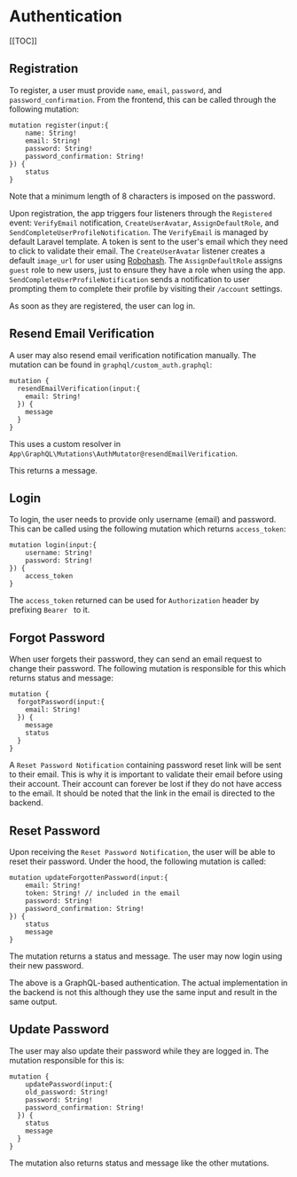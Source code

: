 # Authentication

[[TOC]]

## Registration

To register, a user must provide `name`, `email`, `password`, and `password_confirmation`. From the frontend, this can be called through the following mutation:

```gql
mutation register(input:{
	name: String!
	email: String!
	password: String!
	password_confirmation: String!
}) {
	status
}
```

Note that a minimum length of 8 characters is imposed on the password.

Upon registration, the app triggers four listeners through the `Registered` event: `VerifyEmail` notification, `CreateUserAvatar`, `AssignDefaultRole`, and `SendCompleteUserProfileNotification`. The `VerifyEmail` is managed by default Laravel template. A token is sent to the user's email which they need to click to validate their email. The `CreateUserAvatar` listener creates a default `image_url` for user using [Robohash](https://robohash.org/). The `AssignDefaultRole` assigns `guest` role to new users, just to ensure they have a role when using the app. `SendCompleteUserProfileNotification` sends a notification to user prompting them to complete their profile by visiting their `/account` settings.

As soon as they are registered, the user can log in.

## Resend Email Verification

A user may also resend email verification notification manually. The mutation can be found in `graphql/custom_auth.graphql`:

```gql
mutation {
  resendEmailVerification(input:{
    email: String!
  }) {
    message
  }
}
```

This uses a custom resolver in `App\GraphQL\Mutations\AuthMutator@resendEmailVerification`.

This returns a message.

<a name="login"></a>
## Login

To login, the user needs to provide only username (email) and password. This can be called using the following mutation which returns `access_token`:

```gql
mutation login(input:{
	username: String!
	password: String!
}) {
	access_token
}
```

The `access_token` returned can be used for `Authorization` header by prefixing `Bearer ` to it.

## Forgot Password

When user forgets their password, they can send an email request to change their password. The following mutation is responsible for this which returns status and message:

```gql
mutation {
  forgotPassword(input:{
    email: String!
  }) {
    message
    status
  }
}
```

A `Reset Password Notification` containing password reset link will be sent to their email. This is why it is important to validate their email before using their account. Their account can forever be lost if they do not have access to the email. It should be noted that the link in the email is directed to the backend.

<a name="reset-password"></a>
## Reset Password

Upon receiving the `Reset Password Notification`, the user will be able to reset their password. Under the hood, the following mutation is called:

```gql
mutation updateForgottenPassword(input:{
    email: String!
    token: String! // included in the email
    password: String!
    password_confirmation: String!
}) {
	status
	message
}
```

The mutation returns a status and message. The user may now login using their new password.

The above is a GraphQL-based authentication. The actual implementation in the backend is not this although they use the same input and result in the same output.

## Update Password

The user may also update their password while they are logged in. The mutation responsible for this is:

```gql
mutation {
 	updatePassword(input:{
    old_password: String!
    password: String!
    password_confirmation: String!
  }) {
    status
    message
  }
}
```

The mutation also returns status and message like the other mutations.
